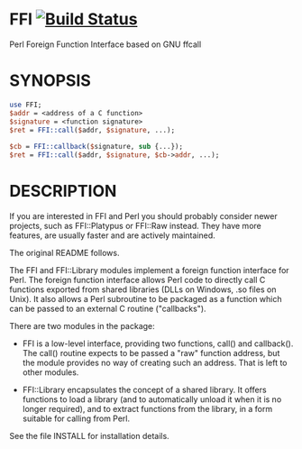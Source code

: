 # FFI [![Build Status](https://secure.travis-ci.org/Perl5-FFI/FFI.png)](http://travis-ci.org/Perl5-FFI/FFI)

Perl Foreign Function Interface based on GNU ffcall

# SYNOPSIS

```perl
use FFI;
$addr = <address of a C function>
$signature = <function signature>
$ret = FFI::call($addr, $signature, ...);
 
$cb = FFI::callback($signature, sub {...});
$ret = FFI::call($addr, $signature, $cb->addr, ...);
```

# DESCRIPTION

If you are interested in FFI and Perl you should probably consider newer 
projects, such as FFI::Platypus or FFI::Raw instead.  They have more 
features, are usually faster and are actively maintained.

The original README follows.

The FFI and FFI::Library modules implement a foreign function interface 
for Perl.  The foreign function interface allows Perl code to directly 
call C functions exported from shared libraries (DLLs on Windows, .so 
files on Unix). It also allows a Perl subroutine to be packaged as a 
function which can be passed to an external C routine ("callbacks").

There are two modules in the package:

- FFI is a low-level interface, providing two functions, call() and
  callback(). The call() routine expects to be passed a "raw" function
  address, but the module provides no way of creating such an address.
  That is left to other modules.

- FFI::Library encapsulates the concept of a shared library. It offers
  functions to load a library (and to automatically unload it when it is
  no longer required), and to extract functions from the library, in a
  form suitable for calling from Perl.

See the file INSTALL for installation details.
